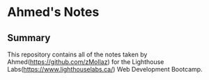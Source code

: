 # Ahmed's Notes
## Summary
This repository contains all of the notes taken by Ahmed(https://github.com/zMollaz) for the Lighthouse Labs(https://www.lighthouselabs.ca/) Web Development Bootcamp.
